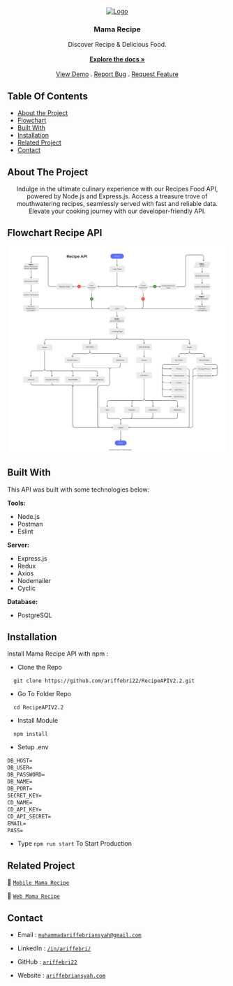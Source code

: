 <br/>
<p align="center">
  <a href="https://github.com/ariffebri22/RecipeAPIV2.2">
    <img src="https://i.postimg.cc/JnsbMGwj/mamarecipe-logo.png" alt="Logo" width="150" height="180">
  </a>

  <h3 align="center">Mama Recipe</h3>

  <p align="center">
    Discover Recipe & Delicious Food.
    <br/>
    <br/>
    <a href="https://github.com/ariffebri22/RecipeAPIV2.2"><strong>Explore the docs »</strong></a>
    <br/>
    <br/>
    <a href="https://github.com/ariffebri22/RecipeAPIV2.2">View Demo</a>
    .
    <a href="https://github.com/ariffebri22/RecipeAPIV2.2/issues">Report Bug</a>
    .
    <a href="https://github.com/ariffebri22/RecipeAPIV2.2/issues">Request Feature</a>
  </p>
</p>

## Table Of Contents

-   [About the Project](#about-the-project)
-   [Flowchart](#flowchart-recipe-api)
-   [Built With](#built-with)
-   [Installation](#installation)
-   [Related Project](#related-project)
-   [Contact](#contact)

## About The Project

<p align="center">
  Indulge in the ultimate culinary experience with our Recipes Food API, powered by Node.js and Express.js. Access a treasure trove of mouthwatering recipes, seamlessly served with fast and reliable data. Elevate your cooking journey with our developer-friendly API.
</p>

## Flowchart Recipe API

![App Screenshot](./assets/img/Flowchart%20Recipe%20API.png)

## Built With

This API was built with some technologies below:

**Tools:**

-   Node.js
-   Postman
-   Eslint

**Server:**

-   Express.js
-   Redux
-   Axios
-   Nodemailer
-   Cyclic

**Database:**

-   PostgreSQL

## Installation

Install Mama Recipe API with npm :

-   Clone the Repo

```
  git clone https://github.com/ariffebri22/RecipeAPIV2.2.git
```

-   Go To Folder Repo

```
  cd RecipeAPIV2.2
```

-   Install Module

```
  npm install
```

-   Setup .env

```
DB_HOST=
DB_USER=
DB_PASSWORD=
DB_NAME=
DB_PORT=
SECRET_KEY=
CD_NAME=
CD_API_KEY=
CD_API_SECRET=
EMAIL=
PASS=
```

-   Type `npm run start` To Start Production

## Related Project

:rocket: [`Mobile Mama Recipe`](https://github.com/ariffebri22/RecipeMobileV1)

:rocket: [`Web Mama Recipe`](https://github.com/ariffebri22/RecipeWEBV2)

<!-- :rocket: [`Install Mama Recipe Mobile APK`](https://drive.google.com/drive/folders/1Z31nBEuJ2Tj0zEAMYCUsL7hJyQfuGmIy) -->

## Contact

-   Email : [`muhammadariffebriansyah@gmail.com`](mailto:muhammadariffebriansyah@gmail.com)

-   LinkedIn : [`/in/ariffebri/`](https://www.linkedin.com/in/ariffebri/)

-   GitHub : [`ariffebri22`](https://github.com/ariffebri22)

-   Website : [`ariffebriansyah.com`](https://ariffebriansyah.com)
